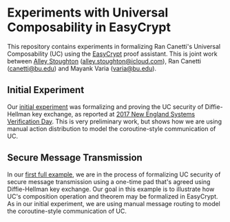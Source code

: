 Experiments with Universal Composability in EasyCrypt
====================================================================

This repository contains experiments in formalizing Ran Canetti's
Universal Composability (UC) using the
[EasyCrypt](https://www.easycrypt.info/trac/) proof assistant. This is
joint work between [Alley Stoughton](http://alleystoughton.us)
(alley.stoughton@icloud.com), Ran Canetti (canetti@bu.edu) and Mayank
Varia (varia@bu.edu).

Initial Experiment
--------------------------------------------------------------------

Our [initial experiment](../master/nesvd-2017) was formalizing and
proving the UC security of Diffie-Hellman key exchange, as reported at
[2017 New England Systems Verification
Day](http://svd.csail.mit.edu/2017/). This is very preliminary work,
but shows how we are using manual action distribution to model the
coroutine-style communication of UC.

Secure Message Transmission
--------------------------------------------------------------------

In our [first full example](../master/smc), we are in the process of
formalizing UC security of secure message transmission using a
one-time pad that's agreed using Diffie-Hellman key exchange. Our goal
in this example is to illustrate how UC's composition operation and
theorem may be formalized in EasyCrypt. As in our initial experiment,
we are using manual message routing to model the coroutine-style
communication of UC.
